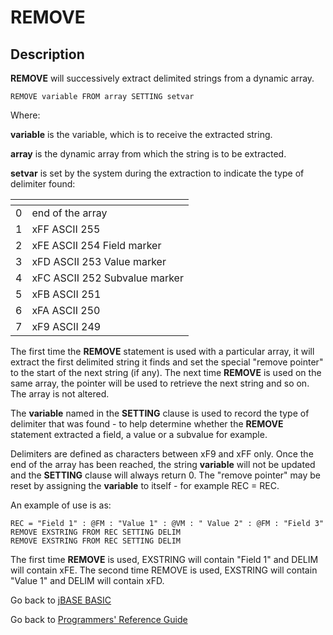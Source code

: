 # REMOVE

<PageHeader />

## Description

**REMOVE** will successively extract delimited strings from a dynamic array.

```
REMOVE variable FROM array SETTING setvar
```

Where:

**variable** is the variable, which is to receive the extracted string.

**array** is the dynamic array from which the string is to be extracted.

**setvar** is set by the system during the extraction to indicate the type of delimiter found:

| <!----> | <!----> |
| --- | --- |
| 0 | end of the array |
| 1 | xFF ASCII 255 |
| 2 | xFE ASCII 254 Field marker |
| 3 | xFD ASCII 253 Value marker |
| 4 | xFC ASCII 252 Subvalue marker |
| 5 | xFB ASCII 251 |
| 6 | xFA ASCII 250 |
| 7 | xF9 ASCII 249 |

The first time the **REMOVE** statement is used with a particular array, it will extract the first delimited string it finds and set the special "remove pointer" to the start of the next string (if any). The next time **REMOVE** is used on the same array, the pointer will be used to retrieve the next string and so on. The array is not altered.

The **variable** named in the **SETTING** clause is used to record the type of delimiter that was found - to help determine whether the **REMOVE** statement extracted a field, a value or a subvalue for example.

Delimiters are defined as characters between xF9 and xFF only. Once the end of the array has been reached, the string **variable** will not be updated and the **SETTING** clause will always return 0. The "remove pointer" may be reset by assigning the **variable** to itself - for example REC = REC.

An example of use is as:

```
REC = "Field 1" : @FM : "Value 1" : @VM : " Value 2" : @FM : "Field 3"
REMOVE EXSTRING FROM REC SETTING DELIM
REMOVE EXSTRING FROM REC SETTING DELIM
```

The first time **REMOVE** is used, EXSTRING will contain "Field 1" and DELIM will contain xFE. The second time REMOVE is used, EXSTRING will contain "Value 1" and DELIM will contain xFD.

Go back to [jBASE BASIC](./../README.md)

Go back to [Programmers' Reference Guide](./../../reference-guides/jbc/README.md)

  
<PageFooter />
